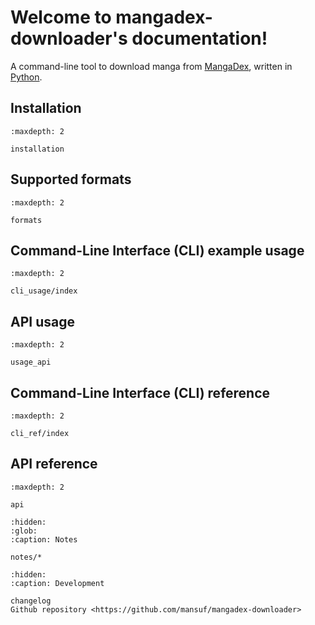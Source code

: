 # Welcome to mangadex-downloader's documentation!

A command-line tool to download manga from [MangaDex](https://mangadex.org/), written in [Python](https://www.python.org/).

## Installation

```{toctree}
:maxdepth: 2

installation
```

## Supported formats

```{toctree}
:maxdepth: 2

formats
```

## Command-Line Interface (CLI) example usage

```{toctree}
:maxdepth: 2

cli_usage/index
```

## API usage

```{toctree}
:maxdepth: 2

usage_api
```

## Command-Line Interface (CLI) reference

```{toctree}
:maxdepth: 2

cli_ref/index
```

## API reference

```{toctree}
:maxdepth: 2

api
```

```{toctree}
:hidden:
:glob:
:caption: Notes

notes/*

```

```{toctree}
:hidden:
:caption: Development

changelog
Github repository <https://github.com/mansuf/mangadex-downloader>
```